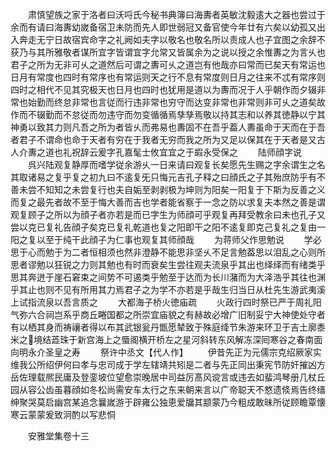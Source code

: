 <!-- { "loadSidebar": true } -->
　　肃慎望族之家于洛者曰沃哷氏今秘书典簿曰海夀者英敏沈毅逺大之器也尝过于余而有请曰海夀幼嵗备宿卫未防而先人即世弱冠又备官使今年廿有六矣以幼孤又出入奔走无宁日故宿宾命字之礼阙如夫字以敬名也敬名所以责成人也子宜图之余辞不获乃与其所雅敬者谋所宜字皆谓宜字允常又皆属余为之说以授之余惟夀之为言乆也君子之所为无非可乆之道然后可谓之夀可乆之道岂有他哉亦曰常而已矣天有常运也日月有常度也四时有常序也有常运则天之行不息有常度则日月之往来不忒有常序则四时之相代不见其究极天也日月也四时也犹用是道以为夀而况于人乎朝作而夕辍非常也始勤而终怠非常也言従而行违非常也穷守而达变非常也非常则非可乆之道矣故作而不辍勤而不怠従而勿违守而勿变循循焉孳孳焉敬以持其志和以养其徳静以宁其神勇以致其力则凡吾之所为者皆乆而弗易也夀固不在吾乎葢人夀虽命于天而在于吾者君子不谓命也命于天者有穷在于我者无穷而我之所为又足以保其在于天者是又古人介夀之道也礼祝辞云爰字孔嘉髦士攸宜宜之于嘏永受保之
　　陆师顔字说
　　呉兴陆观复静厚而嗜学従余游乆一日来请曰观复长矣愿先生赐之字余谓生之名其取诸易之复乎复之初九曰不逺复旡只悔元吉孔子释之曰顔氏之子其殆庶防乎有不善未尝不知知之未尝复行也夫自姤至剥剥极为坤则为阳矣一阳复于下斯为反善之义而复之最先者故不至于悔大善而吉也学者能省察于一念之防以求复夫本然之善是谓观复顾子之所以为顔子者亦若是而已字生为师顔可乎观复再拜受教余曰未也孔子又尝以克已复礼告顔子矣克已复礼乾道也复之阳即干之阳不逺复即克己复礼之复由一阳之复以至于纯干此顔子为仁事也观复其师顔哉
　　为蒋师父作思勉说
　　学必思于心而勉于为二者恒相须也然非澄静不能思非坚乆不足言勉葢思以泪乱之心则所思者谬勉以狂锐之力则其勉也有时而衰矣生尝往观夫流泉乎其出也绎绎而有绪类乎思其奔迸于崖石窘束之间势不可遏类乎勉至于达而为长川潴而为大泽浩乎其往也渊乎其止也则不见有所用其力焉君子之为学不亦若是乎哉生归当日从杜先生游武夷溪上试指流泉以吾言质之
　　大都海子桥火徳庙疏
　　火政行四时祭已严于周礼阳气弥六合祠岂系乎商丘睠国都之所崇宜庙貌之有赫故必增广旧制妥宁大神使处守者有以栖其身而祷禳者得以布其武银瓮丹甑愿辇致于殊庭绛节朱游来环卫于吉土廓黍米之境结蕋珠于新宫海上之蜃阁横开桥左之星河斜转东风解冻深囘寒谷之春南面向明永介圣皇之寿
　　祭许中丞文【代人作】
　　伊昔先正为元儒宗克绍厥家实维我公所绍伊何曰孝与忠司成于学左辖靖共矧是二者与先正同出秉宪节防奸摧凶方岳佐理载熈民庸及登銮坡位望愈崇晚居中司益厉髙风谠言或违去如蜚鸿琴册几杖丘园从容公齿虽暮顔如冬松尚需安车太行之东来朝来言以广帝聪天不憗遗倐焉告终缙绅聚哭莫启幽宫某追念曩嵗游于辟雍公独恵爱牖其颛蒙乃今粗成敢昧所従顾瞻覃懐寒云蒙蒙爰致泂酌以写悲恫










　　安雅堂集卷十三
